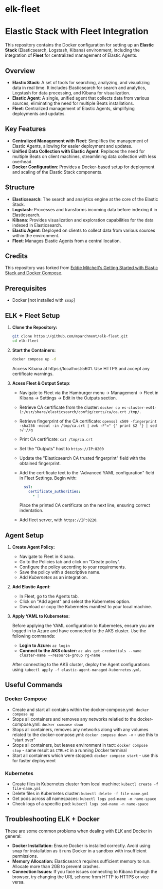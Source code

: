 # elk-fleet

# Elastic Stack with Fleet Integration

This repository contains the Docker configuration for setting up an **Elastic Stack** (Elasticsearch, Logstash, Kibana) environment, including the integration of **Fleet** for centralized management of Elastic Agents.

## Overview

- **Elastic Stack**: A set of tools for searching, analyzing, and visualizing data in real time. It includes Elasticsearch for search and analytics, Logstash for data processing, and Kibana for visualization.
- **Elastic Agent**: A single, unified agent that collects data from various sources, eliminating the need for multiple Beats installations.
- **Fleet**: Centralized management of Elastic Agents, simplifying deployments and updates.

## Key Features

- **Centralized Management with Fleet**: Simplifies the management of Elastic Agents, allowing for easier deployment and updates.
- **Unified Data Collection with Elastic Agent**: Replaces the need for multiple Beats on client machines, streamlining data collection with less overhead.
- **Docker Configuration**: Provides a Docker-based setup for deployment and scaling of the Elastic Stack components.

## Structure

- **Elasticsearch**: The search and analytics engine at the core of the Elastic Stack.
- **Logstash**: Processes and transforms incoming data before indexing it in Elasticsearch.
- **Kibana**: Provides visualization and exploration capabilities for the data indexed in Elasticsearch.
- **Elastic Agent**: Deployed on clients to collect data from various sources within the environment.
- **Fleet**: Manages Elastic Agents from a central location.

## Credits

This repository was forked from [Eddie Mitchell's Getting Started with Elastic Stack and Docker Compose](https://www.elastic.co/blog/getting-started-with-the-elastic-stack-and-docker-compose-part-2).

## Prerequisites

- Docker [not installed with `snap`]

## ELK + Fleet Setup

1. **Clone the Repository:**

   ```bash
   git clone https://github.com/mparchment/elk-fleet.git
   cd elk-fleet
   ```

2. **Start the Containers:**

   ```bash
   docker compose up -d
   ```

   Access Kibana at https://localhost:5601. Use HTTPS and accept any certificate warnings.

3. **Acess Fleet & Output Setup**:

   - Navigate to Fleet via the Hamburger menu -> Management -> Fleet in Kibana -> Settings ->  Edit in the Outputs section.
   - Retrieve CA certificate from the cluster: `docker cp es-cluster-es01-1:/usr/share/elasticsearch/config/certs/ca/ca.crt /tmp/.`
   - Retrieve fingerprint of the CA certificate: `openssl x509 -fingerprint -sha256 -noout -in /tmp/ca.crt | awk -F"=" {' print $2 '} | sed s/://g`
   - Print CA certificate: `cat /tmp/ca.crt`
   - Set the "Outputs" host to `https://IP:8200`
   - Update the "Elasticsearch CA trusted fingerprint" field with the obtained fingerprint.
   - Add the certificate text to the "Advanced YAML configuration" field in Fleet Settings. Begin with:

     ```yaml
       ssl:
         certificate_authorities:
           - |
     ```

     Place the printed CA certificate on the next line, ensuring correct indentation.
   - Add fleet server, with `https://IP:8220`.

## Agent Setup

1. **Create Agent Policy:**

   - Navigate to Fleet in Kibana.
   - Go to the Policies tab and click on "Create policy".
   - Configure the policy according to your requirements.
   - Save the policy with a descriptive name.
   - Add *Kubernetes* as an integration.

2. **Add Elastic Agent:**

   - In Fleet, go to the Agents tab.
   - Click on "Add agent" and select the Kubernetes option.
   - Download or copy the Kubernetes manifest to your local machine.
  
3. **Apply YAML to Kubernetes:**

   Before applying the YAML configuration to Kubernetes, ensure you are logged in to Azure and have connected to the AKS cluster. Use the following commands:
   
   - **Login to Azure:** `az login`
   - **Connect to the AKS cluster:** `az aks get-credentials --name cluster-name --resource-group rg-name`

   After connecting to the AKS cluster, deploy the Agent configurations using `kubectl apply -f elastic-agent-managed-kubernetes.yml`. 

## Useful Commands

### Docker Compose

- Create and start all contains within the docker-compose.yml: `docker compose up`
- Stops all containers and removes any networks relatied to the docker-compose.yml: `docker compose down`
- Stops all containers, removes any networks along with any volumes related to the docker-compose.yml: `docker compose down -v` - use this to "start over"
- Stops all containers, but leaves environment in tact: `docker compose stop` - same result as `CTRL+C` in a running Docker terminal
- Start all containers which were stopped: `docker compose start` - use this for faster deployment 

### Kubernetes

- Create files in Kubernetes cluster from local machine: `kubectl create -f file-name.yml`
- Delete files in Kubernetes cluster: `kubectl delete -f file-name.yml`
- Get pods across all namespaces: `kubectl logs pod-name -n name-space`
- Check logs of a specific pod: `kubectl logs pod-name -n name-space`

## Troubleshooting ELK + Docker 

These are some common problems when dealing with ELK and Docker in general:

- **Docker Installation:** Ensure Docker is installed correctly. Avoid using snap for installation as it runs Docker in a sandbox with insufficient permissions.
- **Memory Allocation:** Elasticsearch requires sufficient memory to run. Allocate more than 2GB to prevent crashes.
- **Connection Issues:** If you face issues connecting to Kibana through the browser, try changing the URL scheme from HTTP to HTTPS or vice versa.




